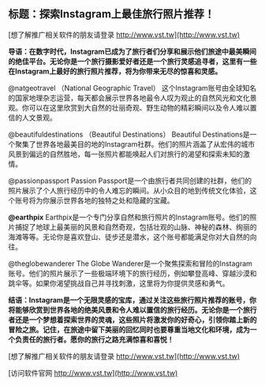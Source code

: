 ## **标题：探索Instagram上最佳旅行照片推荐！**

[想了解推广相关软件的朋友请登录 http://www.vst.tw](http://www.vst.tw)

**导语：在数字时代，Instagram已成为了旅行者们分享和展示他们旅途中最美瞬间的绝佳平台。无论你是一个旅行摄影爱好者还是一个旅行灵感追寻者，这里有一些在Instagram上最好的旅行照片推荐，将为你带来无尽的惊喜和灵感。**

@natgeotravel （National Geographic Travel）
这个Instagram账号由全球知名的国家地理杂志运营，每天都会展示世界各地最令人叹为观止的自然风光和文化景观。你可以在这里欣赏到大自然的壮丽奇观、野生动物的精彩瞬间以及令人难以置信的人文景观。

@beautifuldestinations （Beautiful Destinations）
Beautiful Destinations是一个聚集了世界各地最美目的地的Instagram社群。他们的照片涵盖了从宏伟的城市风景到偏远的自然胜地，每一张照片都能唤起人们对旅行的渴望和探索未知的激情。

@passionpassport
Passion Passport是一个由旅行者共同创建的社群，他们的照片展示了个人旅行经历中的令人难忘的瞬间。从小众目的地到传统文化体验，这个账号将为你展示世界各地的独特之处和隐藏的宝藏。

**@earthpix**
Earthpix是一个专门分享自然和旅行照片的Instagram账号。他们的照片捕捉了地球上最美丽的风景和自然奇观，包括壮观的山脉、神秘的森林、绚丽的海滩等等。无论你是喜欢登山、徒步还是潜水，这个账号都能满足你对大自然的向往。

@theglobewanderer
The Globe Wanderer是一个聚焦探索和冒险的Instagram账号。他们的照片展示了一些极端环境下的旅行经历，例如攀登高峰、穿越沙漠和跳伞等。如果你渴望挑战自己并寻找刺激，这里将为你提供灵感和勇气。

**结语：Instagram是一个无限灵感的宝库，通过关注这些旅行照片推荐的账号，你将能够欣赏到世界各地的绝美风景和令人难以置信的旅行经历。无论你是一个旅行者还是一个梦想着探索世界的灵魂，这些照片将激发你的好奇心，引领你踏上新的冒险之旅。记住，在旅途中留下美丽的回忆同时也要尊重当地文化和环境，成为一个负责任的旅行者。愿你的旅行之路充满惊喜和喜悦！**

[想了解推广相关软件的朋友请登录 http://www.vst.tw](http://www.vst.tw)


[访问软件官网 http://www.vst.tw](http://www.vst.tw)
